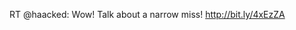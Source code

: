 <!--
id: 217448503
link: http://kevinisom.info/post/217448503/rt-haacked-wow-talk-about-a-narrow-miss
slug: rt-haacked-wow-talk-about-a-narrow-miss
date: Tue Oct 20 2009 10:00:04 GMT+1300 (NZDT)
raw: {"blog_name":"kevinisom","id":217448503,"post_url":"http://kevinisom.info/post/217448503/rt-haacked-wow-talk-about-a-narrow-miss","slug":"rt-haacked-wow-talk-about-a-narrow-miss","type":"text","date":"2009-10-19 21:00:04 GMT","timestamp":1255986004,"state":"published","format":"html","reblog_key":"GJGKdJLm","tags":[],"short_url":"http://tmblr.co/Zw68YyCzW0t","highlighted":[],"feed_item":"http://twitter.com/kev_nz/statuses/4998672651","from_feed_id":"650289","note_count":0,"title":null,"body":"<p>RT @haacked: Wow! Talk about a narrow miss! <a href=\"http://bit.ly/4xEzZA\" target=\"_blank\">http://bit.ly/4xEzZA</a></p>"}
publish: 2009-10-020
tags: 
title: null
-->


RT @haacked: Wow! Talk about a narrow miss! <http://bit.ly/4xEzZA>


